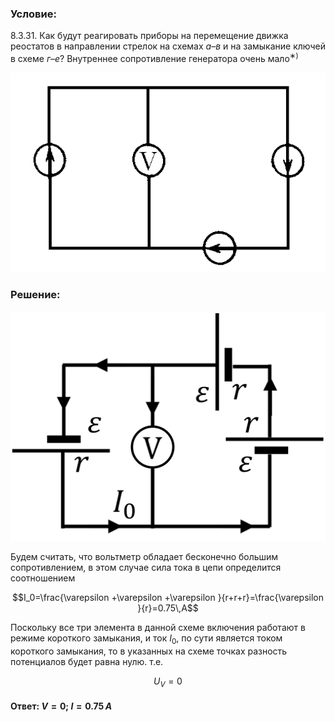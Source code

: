 ###  Условие: 

$8.3.31.$ Как будут реагировать приборы на перемещение движка реостатов в направлении стрелок на схемах $а–в$ и на замыкание ключей в схеме $г–е$? Внутреннее сопротивление генератора очень мало$^{∗)}$ 

![К задаче $8.3.31$|535x339, 40%](../../img/8.3.31/8.3.31.png)

###  Решение: 

![|624x455, 40%](../../img/8.3.31/Picture1.svg)

Будем считать, что вольтметр обладает бесконечно большим сопротивлением, в этом случае сила тока в цепи определится соотношением 

$$I_0=\frac{\varepsilon +\varepsilon +\varepsilon }{r+r+r}=\frac{\varepsilon }{r}=0.75\,А$$

Поскольку все три элемента в данной схеме включения работают в режиме короткого замыкания, и ток $I_0$, по сути является током короткого замыкания, то в указанных на схеме точках разность потенциалов будет равна нулю. т.е. 

$$U_V=0$$ 

####  Ответ: $V = 0;$ $I = 0.75 \,А$ 
